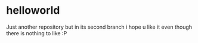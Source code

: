 # helloworld
Just another repository
but in its second branch
i hope u like it
even though there is nothing to like :P
